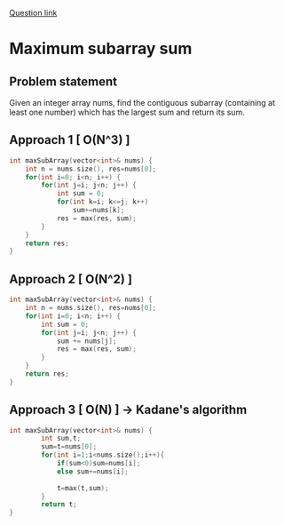 [Question link](https://leetcode.com/problems/maximum-subarray/)
# Maximum subarray sum

## Problem statement

Given an integer array nums, find the contiguous subarray (containing at least one number) which has the largest sum and return its sum.

## Approach 1 [ O(N^3) ]

```cpp
int maxSubArray(vector<int>& nums) {
    int n = nums.size(), res=nums[0];
    for(int i=0; i<n; i++) {
        for(int j=i; j<n; j++) {
            int sum = 0;
            for(int k=i; k<=j; k++)
                sum+=nums[k];
            res = max(res, sum);
        }
    }
    return res;
}
```

## Approach 2 [ O(N^2) ]

```cpp
int maxSubArray(vector<int>& nums) {
    int n = nums.size(), res=nums[0];
    for(int i=0; i<n; i++) {
        int sum = 0;
        for(int j=i; j<n; j++) {
            sum += nums[j];
            res = max(res, sum);
        }
    }
    return res;
}
```

## Approach 3 [ O(N) ] -> Kadane's algorithm

```cpp
int maxSubArray(vector<int>& nums) {
        int sum,t;
        sum=t=nums[0];
        for(int i=1;i<nums.size();i++){
            if(sum<0)sum=nums[i];
            else sum+=nums[i];
            
            t=max(t,sum);
        }
        return t;
}
```